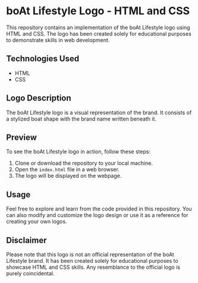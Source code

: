 # boAt Lifestyle Logo - HTML and CSS

This repository contains an implementation of the boAt Lifestyle logo using HTML and CSS. The logo has been created solely for educational purposes to demonstrate skills in web development.

## Technologies Used
- HTML
- CSS

## Logo Description
The boAt Lifestyle logo is a visual representation of the brand. It consists of a stylized boat shape with the brand name written beneath it.

## Preview
To see the boAt Lifestyle logo in action, follow these steps:
1. Clone or download the repository to your local machine.
2. Open the `index.html` file in a web browser.
3. The logo will be displayed on the webpage.

## Usage
Feel free to explore and learn from the code provided in this repository. You can also modify and customize the logo design or use it as a reference for creating your own logos.

## Disclaimer
Please note that this logo is not an official representation of the boAt Lifestyle brand. It has been created solely for educational purposes to showcase HTML and CSS skills. Any resemblance to the official logo is purely coincidental.
